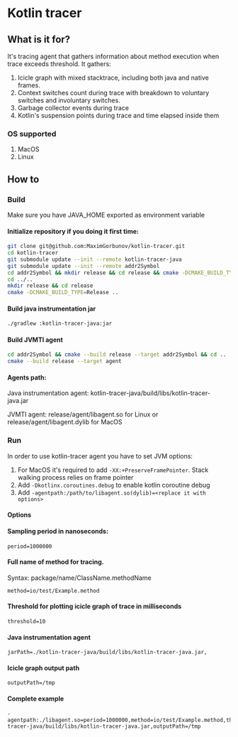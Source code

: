 # Kotlin tracer
## What is it for?
It's tracing agent that gathers information about method execution when trace exceeds threshold. It gathers: 
1. Icicle graph with mixed stacktrace, including both java and native frames.
2. Context switches count during trace with breakdown to voluntary switches and involuntary switches.
3. Garbage collector events during trace
4. Kotlin's suspension points during trace and time elapsed inside them

### OS supported
1. MacOS
2. Linux

## How to 

### Build
Make sure you have JAVA_HOME exported as environment variable
#### Initialize repository if you doing it first time:
```bash
git clone git@github.com:MaximGorbunov/kotlin-tracer.git
cd kotlin-tracer
git submodule update --init --remote kotlin-tracer-java
git submodule update --init --remote addr2Symbol
cd addr2Symbol && mkdir release && cd release && cmake -DCMAKE_BUILD_TYPE=Release ..
cd ../..
mkdir release && cd release
cmake -DCMAKE_BUILD_TYPE=Release ..
```
#### Build java instrumentation jar
```bash
./gradlew :kotlin-tracer-java:jar
```
#### Build JVMTI agent
```bash
cd addr2Symbol && cmake --build release --target addr2Symbol && cd .. 
cmake --build release --target agent
```
#### Agents path:
Java instrumentation agent: kotlin-tracer-java/build/libs/kotlin-tracer-java.jar

JVMTI agent: release/agent/libagent.so for Linux or release/agent/libagent.dylib for MacOS

### Run
In order to use kotlin-tracer agent you have to set JVM options:
1. For MacOS it's required to add `-XX:+PreserveFramePointer`. Stack walking process relies on frame pointer
2. Add ```-Dkotlinx.coroutines.debug``` to enable kotlin coroutine debug
3. Add ```-agentpath:/path/to/libagent.so(dylib)=<replace it with options>```
#### Options
#### Sampling period in nanoseconds:
```text 
period=1000000
```
#### Full name of method for tracing. 
Syntax: package/name/ClassName.methodName
```text
method=io/test/Example.method
```
#### Threshold for plotting icicle graph of trace in milliseconds
```text
threshold=10
```
#### Java instrumentation agent
```text
jarPath=./kotlin-tracer-java/build/libs/kotlin-tracer-java.jar,
```
#### Icicle graph output path
```text
outputPath=/tmp
```

#### Complete example
```text
-agentpath:./libagent.so=period=1000000,method=io/test/Example.method,threshold=10,jarPath=./kotlin-tracer-java/build/libs/kotlin-tracer-java.jar,outputPath=/tmp
```